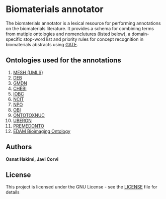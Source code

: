 # Biomaterials annotator

The biomaterials annotator is a lexical resource for performing annotations on the biomaterials literature. It provides a schema for combining terms from mutiple ontologies and nomenclutures (listed below), a domain-specific stop-word list and priority rules for concept recognition in biomaterials abstracts using [GATE](https://gate.ac.uk/overview.html).   


## Ontologies used for the annotations 
1. [MESH (UMLS)](https://bioportal.bioontology.org/ontologies/MESH)
2. [DEB](https://bioportal.bioontology.org/ontologies/DEB)
3. [GMDN](https://www.gmdnagency.org/)
4. [CHEBI](https://bioportal.bioontology.org/ontologies/CHEBI)
5. [IOBC](https://bioportal.bioontology.org/ontologies/IOBC)
6. [NCIT](https://bioportal.bioontology.org/ontologies/NCIT)
7. [NPO](https://bioportal.bioontology.org/ontologies/NPO)
8. [OBI](https://bioportal.bioontology.org/ontologies/OBI)
9. [ONTOTOXNUC](https://bioportal.bioontology.org/ontologies/ONTOTOXNUC)
10. [UBERON](https://bioportal.bioontology.org/ontologies/UBERON)
11. [PREMEDONTO](https://bioportal.bioontology.org/ontologies/PREMEDONTO)
12. [EDAM Bioimaging Ontology](https://bioportal.bioontology.org/ontologies/EDAM-BIOIMAGING)



## Authors

**Osnat Hakimi, Javi Corvi** 


## License

This project is licensed under the GNU License - see the [LICENSE](LICENSE) file for details




		
		
